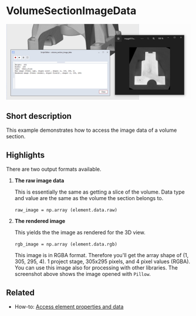 # VolumeSectionImageData

![Volume section image](volume_section_image.jpg)

## Short description

This example demonstrates how to access the image data of a volume section.

## Highlights

There are two output formats available.

1. **The raw image data**

   This is essentially the same as getting a slice of the volume. Data type and value are the same as the volume the section belongs to.
   
   `raw_image = np.array (element.data.raw)`
   
2. **The rendered image**
   
   This yields the the image as rendered for the 3D view. 
   
   `rgb_image = np.array (element.data.rgb)`
   
   This image is in RGBA format. Therefore you'll get the array shape of (1, 305, 295, 4). 1 project stage, 305x295 pixels, and 4 pixel values (RGBA).
   You can use this image also for processing with other libraries. The screenshot above shows the image opened with `Pillow`.
   
## Related

* How-to: [Access element properties and data](https://zeiss.github.io/zeiss-inspect-app-api/2025/howtos/python_api_introduction/python_api_introduction.html#access-element-properties)